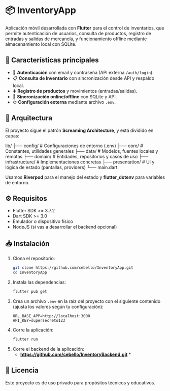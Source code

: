 # 📦 InventoryApp

Aplicación móvil desarrollada con **Flutter** para el control de inventarios, que permite autenticación de usuarios, consulta de productos, registro de entradas y salidas de mercancía, y funcionamiento offline mediante almacenamiento local con SQLite.

## 🚀 Características principales

- 🔐 **Autenticación** con email y contraseña (API externa `/auth/login`).
- 📋 **Consulta de Inventario** con sincronización desde API y respaldo local.
- ➕ **Registro de productos** y movimientos (entradas/salidas).
- 📡 **Sincronización online/offline** con SQLite y API.
- ⚙️ **Configuración externa** mediante archivo `.env`.

## 🧱 Arquitectura

El proyecto sigue el patrón **Screaming Architecture**, y está dividido en capas:

lib/
├── config/ # Configuraciones de entorno (.env)
├── core/ # Constantes, utilidades generales
├── data/ # Modelos, fuentes locales y remotas
├── domain/ # Entidades, repositorios y casos de uso
├── infrastructure/ # Implementaciones concretas
├── presentation/ # UI y lógica de estado (pantallas, providers)
└── main.dart


Usamos **Riverpod** para el manejo del estado y **flutter_dotenv** para variables de entorno.

## ⚙️ Requisitos

- Flutter SDK >= 3.7.2
- Dart SDK >= 3.0
- Emulador o dispositivo físico
- NodeJS (si vas a desarrollar el backend opcional)

## 📥 Instalación

1. Clona el repositorio:
   ```bash
   git clone https://github.com/cebello/InventoryApp.git
   cd InventoryApp
   ```
2. Instala las dependencias:
   ```bash
   flutter pub get
   ```
3. Crea un archivo `.env` en la raíz del proyecto con el siguiente contenido (ajusta los valores según tu configuración):
   ```
   URL_BASE_APP=http://localhost:3000
   API_KEY=supersecreto123
   ```
4. Corre la aplicación:
   ```bash
   flutter run
   ```
5. Corre el backend de la aplicación:
   * **https://github.com/cebello/InventoryBackend.git** *

## 📄 Licencia
Este proyecto es de uso privado para propósitos técnicos y educativos.